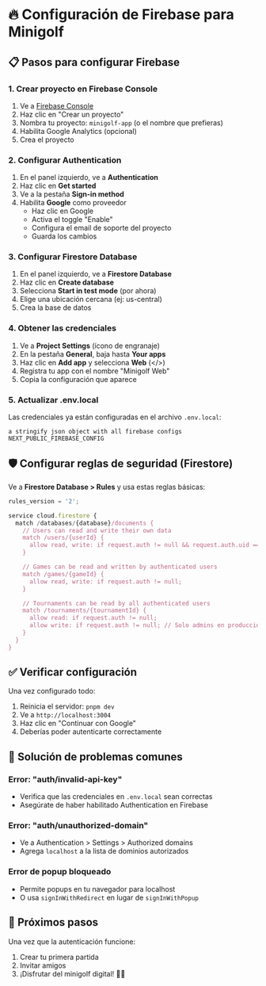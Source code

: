 # 🔥 Configuración de Firebase para Minigolf

## 📋 Pasos para configurar Firebase

### 1. Crear proyecto en Firebase Console

1. Ve a [Firebase Console](https://console.firebase.google.com/)
2. Haz clic en "Crear un proyecto"
3. Nombra tu proyecto: `minigolf-app` (o el nombre que prefieras)
4. Habilita Google Analytics (opcional)
5. Crea el proyecto

### 2. Configurar Authentication

1. En el panel izquierdo, ve a **Authentication**
2. Haz clic en **Get started**
3. Ve a la pestaña **Sign-in method**
4. Habilita **Google** como proveedor
   - Haz clic en Google
   - Activa el toggle "Enable"
   - Configura el email de soporte del proyecto
   - Guarda los cambios

### 3. Configurar Firestore Database

1. En el panel izquierdo, ve a **Firestore Database**
2. Haz clic en **Create database**
3. Selecciona **Start in test mode** (por ahora)
4. Elige una ubicación cercana (ej: us-central)
5. Crea la base de datos

### 4. Obtener las credenciales

1. Ve a **Project Settings** (ícono de engranaje)
2. En la pestaña **General**, baja hasta **Your apps**
3. Haz clic en **Add app** y selecciona **Web** (</>)
4. Registra tu app con el nombre "Minigolf Web"
5. Copia la configuración que aparece

### 5. Actualizar .env.local

Las credenciales ya están configuradas en el archivo `.env.local`:

```env
a stringify json object with all firebase configs
NEXT_PUBLIC_FIREBASE_CONFIG
```

## 🛡️ Configurar reglas de seguridad (Firestore)

Ve a **Firestore Database > Rules** y usa estas reglas básicas:

```javascript
rules_version = '2';

service cloud.firestore {
  match /databases/{database}/documents {
    // Users can read and write their own data
    match /users/{userId} {
      allow read, write: if request.auth != null && request.auth.uid == userId;
    }

    // Games can be read and written by authenticated users
    match /games/{gameId} {
      allow read, write: if request.auth != null;
    }

    // Tournaments can be read by all authenticated users
    match /tournaments/{tournamentId} {
      allow read: if request.auth != null;
      allow write: if request.auth != null; // Solo admins en producción
    }
  }
}
```

## ✅ Verificar configuración

Una vez configurado todo:

1. Reinicia el servidor: `pnpm dev`
2. Ve a `http://localhost:3004`
3. Haz clic en "Continuar con Google"
4. Deberías poder autenticarte correctamente

## 🔧 Solución de problemas comunes

### Error: "auth/invalid-api-key"

- Verifica que las credenciales en `.env.local` sean correctas
- Asegúrate de haber habilitado Authentication en Firebase

### Error: "auth/unauthorized-domain"

- Ve a Authentication > Settings > Authorized domains
- Agrega `localhost` a la lista de dominios autorizados

### Error de popup bloqueado

- Permite popups en tu navegador para localhost
- O usa `signInWithRedirect` en lugar de `signInWithPopup`

## 🚀 Próximos pasos

Una vez que la autenticación funcione:

1. Crear tu primera partida
2. Invitar amigos
3. ¡Disfrutar del minigolf digital! 🏌️‍♂️
